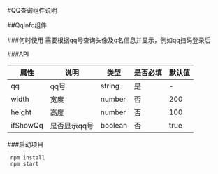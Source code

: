 #QQ查询组件说明


##QqInfo组件

###何时使用
需要根据qq号查询头像及q名信息并显示，例如qq扫码登录后

###API

|属性|说明|类型|是否必填|默认值|
|---|---|---|---|---|
|qq|qq号|string|是|-|
|width|宽度|number|否|200|
|height|高度|number|否|100|
|ifShowQq|是否显示qq号|boolean|否|true|


###启动项目
 ```
  npm install
  npm start
 ```